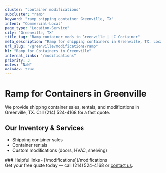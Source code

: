 ```yaml
---
cluster: "container modifications"
subcluster: "ramp"
keyword: "ramp shipping container Greenville, TX"
intent: "Commercial-Local"
page_type: "Location-Service"
city: "Greenville, TX"
title_tag: "Ramp container mods in Greenville | LC Container"
meta_description: "Ramp for shipping containers in Greenville, TX. Local fabrication & pro install. LC Container — Since 2003. Get a quote."
url_slug: "/greenville/modifications/ramp"
h1: "Ramp for Containers in Greenville"
internal_links: "/modifications"
priority: 3
notes: "NaN"
noindex: true
---
```


# Ramp for Containers in Greenville

We provide shipping container sales, rentals, and modifications in Greenville, TX. Call (214) 524-4168 for a fast quote.

## Our Inventory & Services
- Shipping container sales
- Container rentals
- Custom modifications (doors, HVAC, shelving)

<div data-section="internal-links">
### Helpful links
- [/modifications](/modifications
</div>

<div data-section="cta">
Get your free quote today — call (214) 524-4168 or <a href="/contact">contact us</a>.
</div>

<script type="application/ld+json">{"@context":"https://schema.org","@type":"FAQPage","mainEntity":[{"@type":"Question","name":"How much does delivery cost in Greenville, TX?","acceptedAnswer":{"@type":"Answer","text":"Delivery costs vary by distance and container size. Most deliveries in Greenville, TX range from $150-$300. Call (214) 524-4168 for an exact quote based on your specific location."}},{"@type":"Question","name":"Do you offer financing or payment plans?","acceptedAnswer":{"@type":"Answer","text":"We accept major credit cards, checks, and can discuss commercial terms for bulk purchases. Call (214) 524-4168 to discuss options."}},{"@type":"Question","name":"Can you customize containers in Greenville, TX?","acceptedAnswer":{"@type":"Answer","text":"Yes — we perform modifications like doors, HVAC, insulation, and shelving. Request a custom quote at (214) 524-4168 or via our contact form."}}]}</script>
